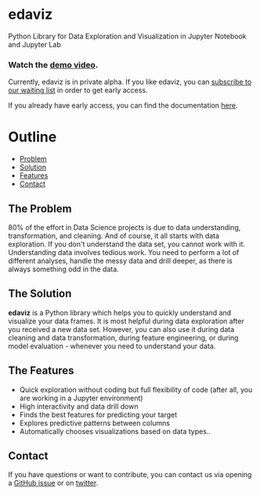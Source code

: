 # edaviz

Python Library for Data Exploration and Visualization in Jupyter Notebook and Jupyter Lab

### Watch the [demo video](https://youtu.be/eYEeYv11YrQ).

Currently, edaviz is in private alpha. If you like edaviz, you can [subscribe to our waiting list](http://eepurl.com/go6Zlj) in order to get early access.

If you already have early access, you can find the documentation [here](https://github.com/tkrabel/edaviz/blob/master/docs).

# Outline

- [Problem](#the-problem)
- [Solution](#the-solution)
- [Features](#the-features)
- [Contact](#contact)

## The Problem

80% of the effort in Data Science projects is due to data understanding, transformation, and cleaning.
And of course, it all starts with data exploration. If you don't understand the data set, you cannot work with it.
Understanding data involves tedious work. You need to perform a lot of different analyses, handle the messy data and drill deeper, as there is always something odd in the data.

## The Solution

**edaviz** is a Python library which helps you to quickly understand and visualize your data frames. It is most helpful during data exploration after you received a new data set. However, you can also use it during data cleaning and data transformation, during feature engineering, or during model evaluation - whenever you need to understand your data.		
		
## The Features		

- Quick exploration without coding but full flexibility of code (after all, you are working in a Jupyter environment)	
- High interactivity and data drill down	
- Finds the best features for predicting your target	
- Explores predictive patterns between columns	
- Automatically chooses visualizations based on data types..
  
## Contact

If you have questions or want to contribute, you can contact us via opening a [GitHub issue](https://github.com/tkrabel/edaviz/issues) or on [twitter](https://twitter.com/edavizpy).

